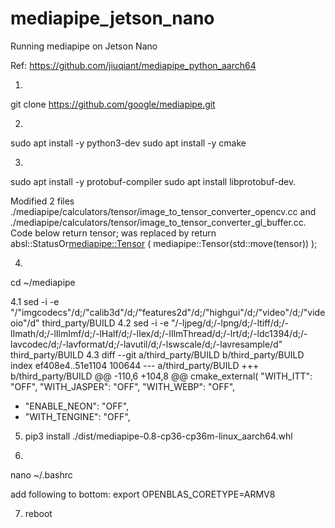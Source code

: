 # mediapipe_jetson_nano
Running mediapipe on Jetson Nano


Ref: https://github.com/jiuqiant/mediapipe_python_aarch64


1.
git clone https://github.com/google/mediapipe.git

2.
sudo apt install -y python3-dev
sudo apt install -y cmake


3.
sudo apt install -y protobuf-compiler
sudo apt install libprotobuf-dev.

Modified 2 files ./mediapipe/calculators/tensor/image_to_tensor_converter_opencv.cc and ./mediapipe/calculators/tensor/image_to_tensor_converter_gl_buffer.cc. Code below
          return tensor;
was replaced by
          return absl::StatusOr<mediapipe::Tensor> ( mediapipe::Tensor(std::move(tensor)) );


4.
cd ~/mediapipe

4.1 
sed -i -e "/\"imgcodecs\"/d;/\"calib3d\"/d;/\"features2d\"/d;/\"highgui\"/d;/\"video\"/d;/\"videoio\"/d" third_party/BUILD
4.2
sed -i -e "/-ljpeg/d;/-lpng/d;/-ltiff/d;/-lImath/d;/-lIlmImf/d;/-lHalf/d;/-lIex/d;/-lIlmThread/d;/-lrt/d;/-ldc1394/d;/-lavcodec/d;/-lavformat/d;/-lavutil/d;/-lswscale/d;/-lavresample/d" third_party/BUILD
4.3
diff --git a/third_party/BUILD b/third_party/BUILD
index ef408e4..51e1104 100644
--- a/third_party/BUILD
+++ b/third_party/BUILD
@@ -110,6 +104,8 @@ cmake_external(
   "WITH_ITT": "OFF",
   "WITH_JASPER": "OFF",
   "WITH_WEBP": "OFF",
+   "ENABLE_NEON": "OFF",
+   "WITH_TENGINE": "OFF",



5.
   pip3 install ./dist/mediapipe-0.8-cp36-cp36m-linux_aarch64.whl


6. 
nano ~/.bashrc

add following to bottom:
export OPENBLAS_CORETYPE=ARMV8


7. reboot
